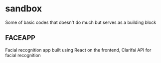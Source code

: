# sandbox
Some of basic codes that doesn't do much but serves as a building block

## FACEAPP
Facial recognition app built using 
React on the frontend, 
Clarifai API for facial recognition
